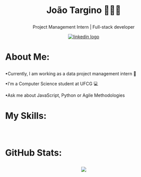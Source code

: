 <div align="center">
  <h3 style="font-size: 2em;"><b>João Targino 👨🏻‍💻</b></h3>
  <p>Project Management Intern | Full-stack developer</p>
</div>

<div id="badges" align="center">
  <a target="_blank" href="https://www.linkedin.com/in/jo%C3%A3o-targino">
    <img src="https://img.shields.io/static/v1?message=LinkedIn&logo=linkedin&label=&color=14a0db&logoColor=white&labelColor=&style=for-the-badge" alt="linkedin logo"/>
  </a>
  </a>
</div>

<h1></h1>

<div>
  <h3 style="font-size: 2em;"><b>About Me:</b></h3>
  <p>•Currently, I am working as a data project management intern 🎲</p>
  <p>•I'm a Computer Science student at UFCG 💻</p>
  <p>•Ask me about JavaScript, Python or Agile Methodologies</p>
</div>

<h1></h1>

<div>
  <h3 style="font-size: 2em;"><b>My Skills:</b></h3>
  <div align="center">
    <img
    src="https://img.shields.io/badge/javascript-%23323330.svg?style=for-the-badge&logo=javascript&logoColor=white&color=14a0db"
    alt="">
  <img
    src="https://img.shields.io/badge/react-%2320232a.svg?style=for-the-badge&logo=react&logoColor=white&color=14a0db"
    alt="">
  <img
    src="https://img.shields.io/badge/node.js-6DA55F?style=for-the-badge&logo=node.js&logoColor=white&color=14a0db"
    alt="">
  <img
    src="https://img.shields.io/badge/express.js-%23404d59.svg?style=for-the-badge&logo=express&logoColor=white&color=14a0db"
    alt="">
   <img
    src="https://img.shields.io/badge/python-3670A0?style=for-the-badge&logo=python&logoColor=white&color=14a0db"
    alt="">
  <img
    src="https://img.shields.io/badge/Sequelize-52B0E7?style=for-the-badge&logo=Sequelize&logoColor=white&color=14a0db"
    alt="">
  <img
    src="https://img.shields.io/badge/mysql-4479A1.svg?style=for-the-badge&logo=mysql&logoColor=white&color=14a0db"
    alt="">
  <img
    src="https://img.shields.io/badge/postgres-%23316192.svg?style=for-the-badge&logo=postgresql&logoColor=white&color=14a0db"
    alt="">
  <img
    src="https://img.shields.io/badge/tailwindcss-%2338B2AC.svg?style=for-the-badge&logo=tailwind-css&logoColor=white&color=14a0db"
    alt="">
    <img
    src="https://img.shields.io/badge/java-%23ED8B00.svg?style=for-the-badge&logo=openjdk&logoColor=white&color=14a0db"
    alt="">
  <img
    src="https://img.shields.io/badge/typescript-%23007ACC.svg?style=for-the-badge&logo=typescript&logoColor=white&color=14a0db"
    alt="">
      <img
    src="https://img.shields.io/badge/unity-%23000000.svg?style=for-the-badge&logo=unity&logoColor=white&color=14a0db"
    alt="">
  <img
    src="https://img.shields.io/badge/figma-%23F24E1E.svg?style=for-the-badge&logo=figma&logoColor=white&color=14a0db"
    alt="">
  <img
    src="https://img.shields.io/badge/bootstrap-%238511FA.svg?style=for-the-badge&logo=bootstrap&logoColor=white&color=14a0db"
    alt="">
  </div>
</div>

<h1></h1>

<div>
  <h3 style="font-size: 2em;"><b>GitHub Stats:</b></h3>

  <div align="center">
    <img src="https://github-readme-stats.vercel.app/api?username=SirTargino&show_icons=true&disable_animations=true&rank_icon=github&count_private=true&hide_border=true&title_color=14a0db&icon_color=14a0db&text_color=e3deee&bg_color=00000000"/>
  </div>
</div>
